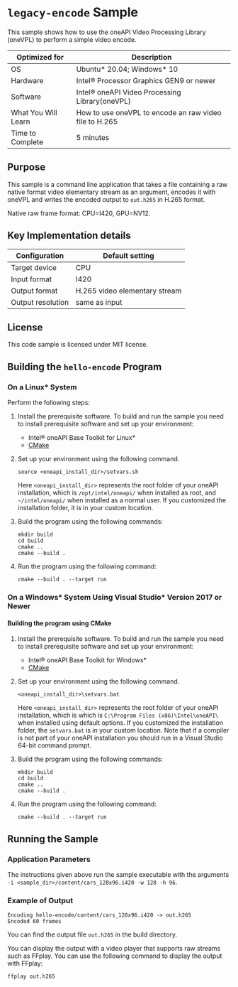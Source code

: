 # `legacy-encode` Sample

This sample shows how to use the oneAPI Video Processing Library (oneVPL) to
perform a simple video encode.

| Optimized for    | Description
|----------------- | ----------------------------------------
| OS               | Ubuntu* 20.04; Windows* 10
| Hardware         | Intel® Processor Graphics GEN9 or newer
| Software         | Intel® oneAPI Video Processing Library(oneVPL)
| What You Will Learn | How to use oneVPL to encode an raw video file to H.265
| Time to Complete | 5 minutes


## Purpose

This sample is a command line application that takes a file containing a raw
native format video elementary stream as an argument, encodes it with oneVPL and
writes the encoded output to `out.h265` in H.265 format.

Native raw frame format: CPU=I420, GPU=NV12.

## Key Implementation details

| Configuration     | Default setting
| ----------------- | ----------------------------------
| Target device     | CPU
| Input format      | I420
| Output format     | H.265 video elementary stream
| Output resolution | same as input


## License

This code sample is licensed under MIT license.


## Building the `hello-encode` Program

### On a Linux* System

Perform the following steps:

1. Install the prerequisite software. To build and run the sample you need to
   install prerequisite software and set up your environment:

   - Intel® oneAPI Base Toolkit for Linux*
   - [CMake](https://cmake.org)

2. Set up your environment using the following command.
   ```
   source <oneapi_install_dir>/setvars.sh
   ```
   Here `<oneapi_install_dir>` represents the root folder of your oneAPI
   installation, which is `/opt/intel/oneapi/` when installed as root, and
   `~/intel/oneapi/` when installed as a normal user.  If you customized the
   installation folder, it is in your custom location.

3. Build the program using the following commands:
   ```
   mkdir build
   cd build
   cmake ..
   cmake --build .
   ```

4. Run the program using the following command:
   ```
   cmake --build . --target run
   ```


### On a Windows* System Using Visual Studio* Version 2017 or Newer

#### Building the program using CMake

1. Install the prerequisite software. To build and run the sample you need to
   install prerequisite software and set up your environment:

   - Intel® oneAPI Base Toolkit for Windows*
   - [CMake](https://cmake.org)

2. Set up your environment using the following command.
   ```
   <oneapi_install_dir>\setvars.bat
   ```
   Here `<oneapi_install_dir>` represents the root folder of your oneAPI
   installation, which is which is `C:\Program Files (x86)\Intel\oneAPI\`
   when installed using default options. If you customized the installation
   folder, the `setvars.bat` is in your custom location.  Note that if a
   compiler is not part of your oneAPI installation you should run in a Visual
   Studio 64-bit command prompt.

3. Build the program using the following commands:
   ```
   mkdir build
   cd build
   cmake ..
   cmake --build .
   ```

4. Run the program using the following command:
   ```
   cmake --build . --target run
   ```


## Running the Sample

### Application Parameters

The instructions given above run the sample executable with the arguments
`-i <sample_dir>/content/cars_128x96.i420 -w 128 -h 96`.


### Example of Output

```
Encoding hello-encode/content/cars_128x96.i420 -> out.h265
Encoded 60 frames
```

You can find the output file `out.h265` in the build directory.

You can display the output with a video player that supports raw streams such as
FFplay. You can use the following command to display the output with FFplay:

```
ffplay out.h265
```
